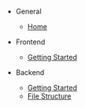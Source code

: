 <!-- docs/_sidebar.md -->

- General

    - [Home](README)

- Frontend

    - [Getting Started](frontend/setup)

- Backend
    
    - [Getting Started](backend/setup)
    - [File Structure](backend/file_structure.md)
